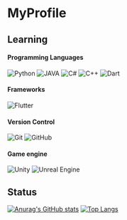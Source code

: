 # MyProfile

## Learning
#### Programming Languages
![Python](https://img.shields.io/badge/python%20-%2314354C.svg?&style=for-the-badge&logo=python&logoColor=white)
![JAVA](https://img.shields.io/badge/java-%23ED8B00.svg?&style=for-the-badge&logo=java&logoColor=whit)
![C#](https://img.shields.io/badge/c%23%20-%23239120.svg?&style=for-the-badge&logo=c-sharp&logoColor=white)
![C++](https://img.shields.io/badge/c++%20-%2300599C.svg?&style=for-the-badge&logo=c%2B%2B&ogoColor=white)
![Dart](https://img.shields.io/badge/dart-%230175C2.svg?&style=for-the-badge&logo=dart&logoColor=white)
#### Frameworks
![Flutter](https://img.shields.io/badge/Flutter%20-%2302569B.svg?&style=for-the-badge&logo=Flutter&logoColor=white)
#### Version Control
![Git](https://img.shields.io/badge/git%20-%23F05033.svg?&style=for-the-badge&logo=git&logoColor=white)
![GitHub](https://img.shields.io/badge/github%20-%23121011.svg?&style=for-the-badge&logo=github&logoColor=white)
#### Game engine
![Unity](https://img.shields.io/badge/unity%20-%23000000.svg?&style=for-the-badge&logo=unity&logoColor=white)
![Unreal Engine](https://img.shields.io/badge/unreal%20engine%20-%23313131.svg?&style=for-the-badge&logo=unreal%20engine&logoColor=white)

## Status
[![Anurag's GitHub stats](https://github-readme-stats.vercel.app/api?username=Tankuma&theme=tokyonight)](https://github.com/Tankuma)
[![Top Langs](https://github-readme-stats.vercel.app/api/top-langs/?username=Tankuma&layout=compact&theme=tokyonight)](https://github.com/Tankuma)
